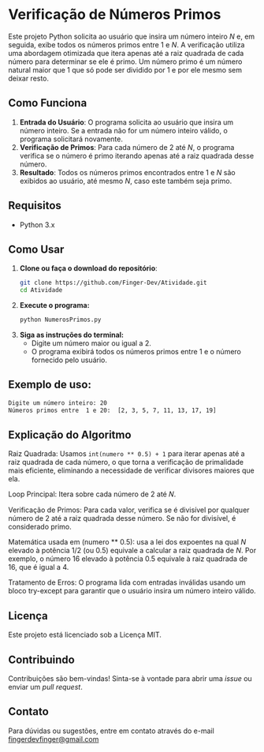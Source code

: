# Verificação de Números Primos

Este projeto Python solicita ao usuário que insira um número inteiro *N* e, em seguida, exibe todos os números primos entre 1 e *N*. A verificação utiliza uma abordagem otimizada que itera apenas até a raiz quadrada de cada número para determinar se ele é primo.
Um número primo é um número natural maior que 1 que só pode ser dividido por 1 e por ele mesmo sem deixar resto.
## Como Funciona

1. **Entrada do Usuário**: O programa solicita ao usuário que insira um número inteiro. Se a entrada não for um número inteiro válido, o programa solicitará novamente.
2. **Verificação de Primos**: Para cada número de 2 até *N*, o programa verifica se o número é primo iterando apenas até a raiz quadrada desse número.
3. **Resultado**: Todos os números primos encontrados entre 1 e *N* são exibidos ao usuário, até mesmo *N*, caso este também seja primo.

## Requisitos

- Python 3.x

## Como Usar

1. **Clone ou faça o download do repositório**:
   ```sh
   git clone https://github.com/Finger-Dev/Atividade.git
   cd Atividade
   ```
2. **Execute o programa:**
    ```sh
    python NumerosPrimos.py
    ```
3. **Siga as instruções do terminal:**
    * Digite um número maior ou igual a 2.
    * O programa exibirá todos os números primos entre 1 e o número fornecido pelo usuário.

## Exemplo de uso:
```sh
Digite um número inteiro: 20
Números primos entre  1 e 20:  [2, 3, 5, 7, 11, 13, 17, 19]
```
## Explicação do Algoritmo

Raiz Quadrada: Usamos  ` int(numero ** 0.5) + 1 `  para iterar apenas até a raiz quadrada de cada número, o que torna a verificação de primalidade mais eficiente, eliminando a necessidade de verificar divisores maiores que ela.

Loop Principal: Itera sobre cada número de 2 até 𝑁.

Verificação de Primos: Para cada valor, verifica se é divisível por qualquer número de 2 até a raiz quadrada desse número. Se não for divisível, é considerado primo.

Matemática usada em (numero ** 0.5): usa a lei dos expoentes na qual *N* elevado à potência 1/2 (ou 0.5) equivale a calcular a raiz quadrada de *N*. Por exemplo, o número 16 elevado à potência 0.5 equivale à raiz quadrada de 16, que é igual a 4.

Tratamento de Erros: O programa lida com entradas inválidas usando um bloco try-except para garantir que o usuário insira um número inteiro válido.

## Licença
Este projeto está licenciado sob a Licença MIT.

## Contribuindo
Contribuições são bem-vindas! Sinta-se à vontade para abrir uma *issue* ou enviar um *pull request*.

## Contato
Para dúvidas ou sugestões, entre em contato através do e-mail fingerdevfinger@gmail.com
